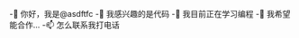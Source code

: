 -👋 你好，我是@asdftfc
-👀 我感兴趣的是代码
-🌱 我目前正在学习编程
-💞️ 我希望能合作...
-📫 怎么联系我打电话

<!---
asdftfc/asdftfc是a ✨ special ✨ 存储库，因为它的“README.md”(此文件)出现在GitHub配置文件中。
您可以单击“预览”链接查看所做的更改。
--->
